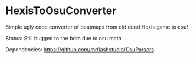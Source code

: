 # HexisToOsuConverter

Simple ugly code converter of beatmaps from old dead Hexis game to osu!

Status: Still bugged to the brim due to osu math

Dependencies:
https://github.com/mrflashstudio/OsuParsers

